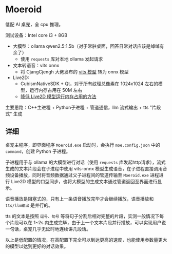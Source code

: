 # Moeroid

低配 AI 桌宠，全 cpu 推理。

测试设备：Intel core i3 + 8GB

* 大模型：ollama qwen2.5:1.5b（对于常驻桌面，回答日常对话应该是绰绰有余了）
    * 使用 `requests` 库对本地 ollama 发起请求
* 文本转语音：vits onnx
    * 将 CjangCjengh 大佬发布的 [vits 模型](https://sjtueducn-my.sharepoint.com/:u:/g/personal/cjang_cjengh_sjtu_edu_cn/EQ0IKHchgzZAt0E6GryW17EBsIlIkmby6BcO9FtoODjwNQ?e=5uzWtj) 转为 onnx 模型
* Live2D: 
    * CubismNativeSDK + Qt，对于所有纹理总像素在 1024x1024 左右的模型，运行内存占用在 50M 左右
    * [降低 Live2D 模型运行内存占用的方法](https://github.com/Arkueid/live2d-py/issues/47)


主要思路：C++主进程 + Python子进程 + 管道通信，llm 流式输出 + tts "片段式" 生成

## 详细

桌宠主程序，即界面程序 `Moeroid.exe` 启动时，会执行 `moe.config.json` 中的 `command`，创建 Python 子进程。

子进程用于与 ollama 的大模型进行对话（使用 `requests` 库发起http请求），流式生成的文本片段会在子进程中使用 vits-onnx 模型生成语音，在子进程直接调用音频设备播放，同时将音频数据通过父子进程间的管道传输至 `Moeroid.exe` 进程进行 Live2D 模型的口型同步，也将大模型的生成文本通过管道返回至界面进行显示。

语音播放是阻塞式的，只有上一条语音播放完毕才会继续播放，语音播放和 `tts/llm输出` 是并行的。

tts 的文本是按照 `逗号、句号` 等将句子分割后相对完整的片段，实测一般情况下每个片段可以在 1~2s 内生成完毕，由于上一个文本片段并行播放，可以实现用户说一句话，桌宠几乎无延时地连续讲几段话。

以上是低配置的情况，在高配置下完全可以到达更高的速度，也能使用参数量更大的模型以达到更好的对话效果。